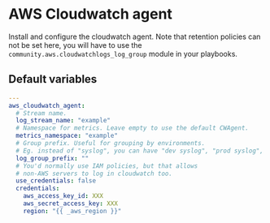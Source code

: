 # AWS Cloudwatch agent

Install and configure the cloudwatch agent.
Note that retention policies can not be set here,
you will have to use the `community.aws.cloudwatchlogs_log_group`
module in your playbooks.

<!--TOC-->
<!--ENDTOC-->

<!--ROLEVARS-->
## Default variables
```yaml
---
aws_cloudwatch_agent:
  # Stream name.
  log_stream_name: "example"
  # Namespace for metrics. Leave empty to use the default CWAgent.
  metrics_namespace: "example"
  # Group prefix. Useful for grouping by environments.
  # Eg. instead of "syslog", you can have "dev syslog", "prod syslog", etc.
  log_group_prefix: ""
  # You'd normally use IAM policies, but that allows
  # non-AWS servers to log in cloudwatch too.
  use_credentials: false
  credentials:
    aws_access_key_id: XXX
    aws_secret_access_key: XXX
    region: "{{ _aws_region }}"

```

<!--ENDROLEVARS-->
